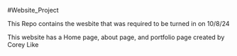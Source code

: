 #Website_Project

This Repo contains the wesbite that was required to be turned in on 10/8/24

This website has a Home page, about page, and portfolio page created by Corey Like
